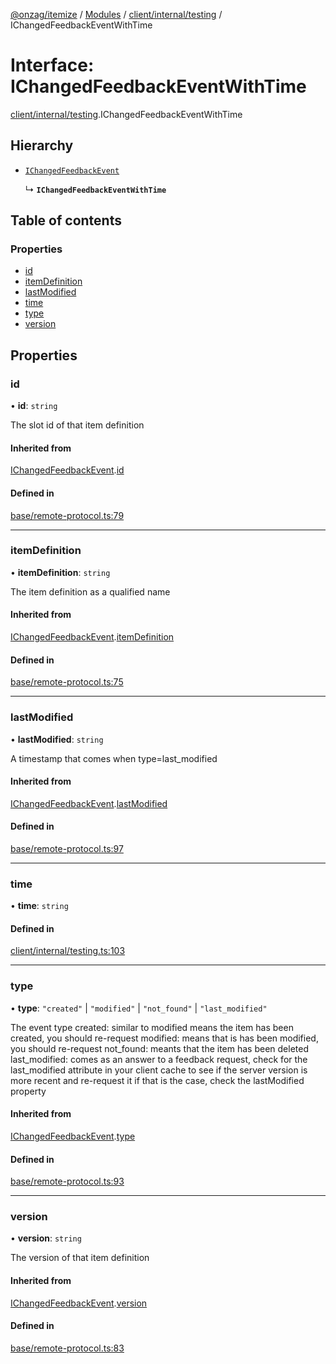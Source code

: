 [@onzag/itemize](../README.md) / [Modules](../modules.md) / [client/internal/testing](../modules/client_internal_testing.md) / IChangedFeedbackEventWithTime

# Interface: IChangedFeedbackEventWithTime

[client/internal/testing](../modules/client_internal_testing.md).IChangedFeedbackEventWithTime

## Hierarchy

- [`IChangedFeedbackEvent`](base_remote_protocol.IChangedFeedbackEvent.md)

  ↳ **`IChangedFeedbackEventWithTime`**

## Table of contents

### Properties

- [id](client_internal_testing.IChangedFeedbackEventWithTime.md#id)
- [itemDefinition](client_internal_testing.IChangedFeedbackEventWithTime.md#itemdefinition)
- [lastModified](client_internal_testing.IChangedFeedbackEventWithTime.md#lastmodified)
- [time](client_internal_testing.IChangedFeedbackEventWithTime.md#time)
- [type](client_internal_testing.IChangedFeedbackEventWithTime.md#type)
- [version](client_internal_testing.IChangedFeedbackEventWithTime.md#version)

## Properties

### id

• **id**: `string`

The slot id of that item definition

#### Inherited from

[IChangedFeedbackEvent](base_remote_protocol.IChangedFeedbackEvent.md).[id](base_remote_protocol.IChangedFeedbackEvent.md#id)

#### Defined in

[base/remote-protocol.ts:79](https://github.com/onzag/itemize/blob/a24376ed/base/remote-protocol.ts#L79)

___

### itemDefinition

• **itemDefinition**: `string`

The item definition as a qualified name

#### Inherited from

[IChangedFeedbackEvent](base_remote_protocol.IChangedFeedbackEvent.md).[itemDefinition](base_remote_protocol.IChangedFeedbackEvent.md#itemdefinition)

#### Defined in

[base/remote-protocol.ts:75](https://github.com/onzag/itemize/blob/a24376ed/base/remote-protocol.ts#L75)

___

### lastModified

• **lastModified**: `string`

A timestamp that comes when type=last_modified

#### Inherited from

[IChangedFeedbackEvent](base_remote_protocol.IChangedFeedbackEvent.md).[lastModified](base_remote_protocol.IChangedFeedbackEvent.md#lastmodified)

#### Defined in

[base/remote-protocol.ts:97](https://github.com/onzag/itemize/blob/a24376ed/base/remote-protocol.ts#L97)

___

### time

• **time**: `string`

#### Defined in

[client/internal/testing.ts:103](https://github.com/onzag/itemize/blob/a24376ed/client/internal/testing.ts#L103)

___

### type

• **type**: ``"created"`` \| ``"modified"`` \| ``"not_found"`` \| ``"last_modified"``

The event type
created: similar to modified means the item has been created, you should re-request
modified: means that is has been modified, you should re-request
not_found: meants that the item has been deleted
last_modified: comes as an answer to a feedback request, check for the last_modified attribute
in your client cache to see if the server version is more recent and re-request it if that is
the case, check the lastModified property

#### Inherited from

[IChangedFeedbackEvent](base_remote_protocol.IChangedFeedbackEvent.md).[type](base_remote_protocol.IChangedFeedbackEvent.md#type)

#### Defined in

[base/remote-protocol.ts:93](https://github.com/onzag/itemize/blob/a24376ed/base/remote-protocol.ts#L93)

___

### version

• **version**: `string`

The version of that item definition

#### Inherited from

[IChangedFeedbackEvent](base_remote_protocol.IChangedFeedbackEvent.md).[version](base_remote_protocol.IChangedFeedbackEvent.md#version)

#### Defined in

[base/remote-protocol.ts:83](https://github.com/onzag/itemize/blob/a24376ed/base/remote-protocol.ts#L83)
